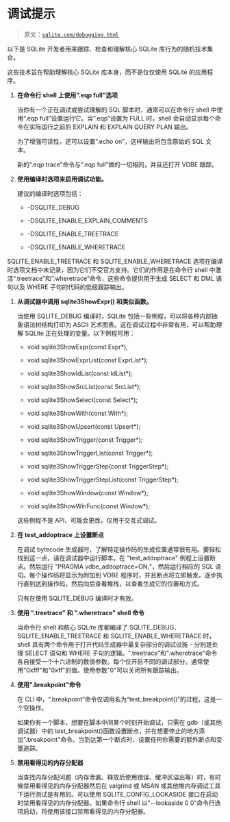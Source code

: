 # 调试提示

> 原文：[`sqlite.com/debugging.html`](https://sqlite.com/debugging.html)

以下是 SQLite 开发者用来跟踪、检查和理解核心 SQLite 库行为的随机技术集合。

这些技术旨在帮助理解核心 SQLite 库本身，而不是仅仅使用 SQLite 的应用程序。

1.  **在命令行 shell 上使用“.eqp full”选项**

    当你有一个正在调试或尝试理解的 SQL 脚本时，通常可以在命令行 shell 中使用“.eqp full”设置运行它。当“.eqp”设置为 FULL 时，shell 会自动显示每个命令在实际运行之前的 EXPLAIN 和 EXPLAIN QUERY PLAN 输出。

    为了增强可读性，还可以设置“.echo on”，这样输出将包含原始的 SQL 文本。

    新的“.eqp trace”命令与“.eqp full”做的一切相同，并且还打开 VDBE 跟踪。

1.  **使用编译时选项来启用调试功能。**

    建议的编译时选项包括：

    +   -DSQLITE_DEBUG

    +   -DSQLITE_ENABLE_EXPLAIN_COMMENTS

    +   -DSQLITE_ENABLE_TREETRACE

    +   -DSQLITE_ENABLE_WHERETRACE

SQLITE_ENABLE_TREETRACE 和 SQLITE_ENABLE_WHERETRACE 选项在编译时选项文档中未记录，因为它们不受官方支持。它们的作用是在命令行 shell 中激活“.treetrace”和“.wheretrace”命令，这些命令提供用于生成 SELECT 和 DML 语句以及 WHERE 子句的代码的低级跟踪输出。

1.  **从调试器中调用 sqlite3ShowExpr() 和类似函数。**

    当使用 SQLITE_DEBUG 编译时，SQLite 包括一些例程，可以将各种内部抽象语法树结构打印为 ASCII 艺术图表。这在调试过程中非常有用，可以帮助理解 SQLite 正在处理的变量。以下例程可用：

    +   void sqlite3ShowExpr(const Expr*);

    +   void sqlite3ShowExprList(const ExprList*);

    +   void sqlite3ShowIdList(const IdList*);

    +   void sqlite3ShowSrcList(const SrcList*);

    +   void sqlite3ShowSelect(const Select*);

    +   void sqlite3ShowWith(const With*);

    +   void sqlite3ShowUpsert(const Upsert*);

    +   void sqlite3ShowTrigger(const Trigger*);

    +   void sqlite3ShowTriggerList(const Trigger*);

    +   void sqlite3ShowTriggerStep(const TriggerStep*);

    +   void sqlite3ShowTriggerStepList(const TriggerStep*);

    +   void sqlite3ShowWindow(const Window*);

    +   void sqlite3ShowWinFunc(const Window*);

    这些例程不是 API，可能会更改。仅用于交互式调试。

1.  **在 test_addoptrace 上设置断点**

    在调试 bytecode 生成器时，了解特定操作码的生成位置通常很有用。要轻松找到这一点，请在调试器中运行脚本。在 "test_addoptrace" 例程上设置断点。然后运行 "PRAGMA vdbe_addoptrace=ON;"，然后运行相应的 SQL 语句。每个操作码将显示为附加到 VDBE 程序时，并且断点将立即触发。逐步执行直到达到操作码，然后向后查看堆栈，以查看生成它的位置和方式。

    只有在使用 SQLITE_DEBUG 编译时才有效。

1.  **使用 ".treetrace" 和 ".wheretrace" shell 命令**

    当命令行 shell 和核心 SQLite 库都编译了 SQLITE_DEBUG、SQLITE_ENABLE_TREETRACE 和 SQLITE_ENABLE_WHERETRACE 时，shell 具有两个命令用于打开代码生成器中最复杂部分的调试设施 - 分别是处理 SELECT 语句和 WHERE 子句的逻辑。".treetrace"和".wheretrace"命令各自接受一个十六进制的数值参数。每个位开启不同的调试部分。通常使用"0xfff"和"0xff"的值。使用参数"0"可以关闭所有跟踪输出。

1.  **使用".breakpoint"命令**

    在 CLI 中，“.breakpoint”命令仅调用名为“test_breakpoint()”的过程，这是一个空操作。

    如果你有一个脚本，想要在脚本中间某个时刻开始调试，只需在 gdb（或其他调试器）中的 test_breakpoint()函数设置断点，并在想要停止的地方添加".breakpoint"命令。当到达第一个断点时，设置任何你需要的额外断点和变量追踪。

1.  **禁用看得见的内存分配器**

    当查找内存分配问题（内存泄漏、释放后使用错误、缓冲区溢出等）时，有时候禁用看得见的内存分配器然后在 valgrind 或 MSAN 或其他堆内存调试工具下运行测试是有用的。可以使用 SQLITE_CONFIG_LOOKASIDE 接口在启动时禁用看得见的内存分配器。如果命令行 shell 以"--lookaside 0 0"命令行选项启动，将使用该接口禁用看得见的内存分配器。
